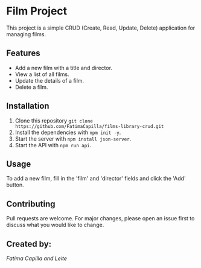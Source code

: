 # Film Project

This project is a simple CRUD (Create, Read, Update, Delete) application for managing films.

## Features

- Add a new film with a title and director.
- View a list of all films.
- Update the details of a film.
- Delete a film.

## Installation

1. Clone this repository `git clone https://github.com/FatimaCapilla/films-library-crud.git`
2. Install the dependencies with `npm init -y`.
3. Start the server with `npm install json-server`.
4. Start the API with `npm run api`.

## Usage

To add a new film, fill in the 'film' and 'director' fields and click the 'Add' button.

## Contributing

Pull requests are welcome. For major changes, please open an issue first to discuss what you would like to change.

## Created by: <br>
*Fatima Capilla and Leite*